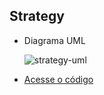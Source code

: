 ## Strategy

* Diagrama UML
  
  ![strategy-uml](https://github.com/user-attachments/assets/6819f696-26c0-4334-99a5-ae1c5dda1df8)

* [Acesse o código](./src)
